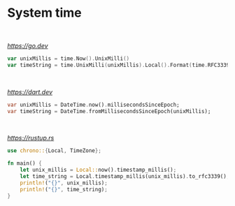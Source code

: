 # System time

<br>

*https://go.dev*

```go
var unixMillis = time.Now().UnixMilli()
var timeString = time.UnixMilli(unixMillis).Local().Format(time.RFC3339Nano)
```

<br>

*https://dart.dev*

```dart
var unixMillis = DateTime.now().millisecondsSinceEpoch;
var timeString = DateTime.fromMillisecondsSinceEpoch(unixMillis);
```

<br>

*https://rustup.rs*

```rs
use chrono::{Local, TimeZone};

fn main() {
    let unix_millis = Local::now().timestamp_millis();
    let time_string = Local.timestamp_millis(unix_millis).to_rfc3339();
    println!("{}", unix_millis);
    println!("{}", time_string);
}
```
